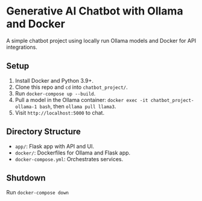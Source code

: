 # Generative AI Chatbot with Ollama and Docker

A simple chatbot project using locally run Ollama models and Docker for API integrations.

## Setup
1. Install Docker and Python 3.9+.
2. Clone this repo and `cd` into `chatbot_project/`.
3. Run `docker-compose up --build`.
4. Pull a model in the Ollama container: `docker exec -it chatbot_project-ollama-1 bash`, then `ollama pull llama3`.
5. Visit `http://localhost:5000` to chat.

## Directory Structure
- `app/`: Flask app with API and UI.
- `docker/`: Dockerfiles for Ollama and Flask app.
- `docker-compose.yml`: Orchestrates services.

## Shutdown
Run `docker-compose down`
